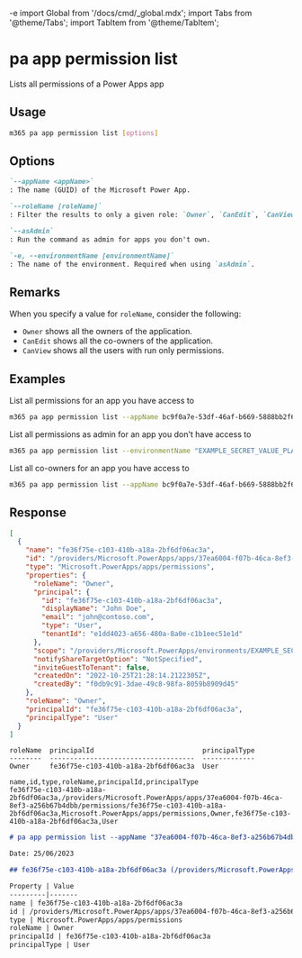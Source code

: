 -e <!-- DISCLAIMER: All secrets, passwords, and sensitive values in this document are examples only and not real credentials. -->
import Global from '/docs/cmd/_global.mdx';
import Tabs from '@theme/Tabs';
import TabItem from '@theme/TabItem';

# pa app permission list

Lists all permissions of a Power Apps app

## Usage

```sh
m365 pa app permission list [options]
```

## Options

```md definition-list
`--appName <appName>`
: The name (GUID) of the Microsoft Power App.

`--roleName [roleName]`
: Filter the results to only a given role: `Owner`, `CanEdit`, `CanView`.

`--asAdmin`
: Run the command as admin for apps you don't own.

`-e, --environmentName [environmentName]`
: The name of the environment. Required when using `asAdmin`.
```

<Global />

## Remarks

When you specify a value for `roleName`, consider the following:

- `Owner` shows all the owners of the application.
- `CanEdit` shows all the co-owners of the application.
- `CanView` shows all the users with run only permissions.

## Examples

List all permissions for an app you have access to

```sh
m365 pa app permission list --appName bc9f0a7e-53df-46af-b669-5888bb2f63d0
```

List all permissions as admin for an app you don't have access to

```sh
m365 pa app permission list --environmentName "EXAMPLE_SECRET_VALUE_PLACEHOLDER" --appName bc9f0a7e-53df-46af-b669-5888bb2f63d0 --asAdmin
```

List all co-owners for an app you have access to

```sh
m365 pa app permission list --appName bc9f0a7e-53df-46af-b669-5888bb2f63d0 --roleName CanEdit
```

## Response

<Tabs>
  <TabItem value="JSON">

  ```json
  [
    {
      "name": "fe36f75e-c103-410b-a18a-2bf6df06ac3a",
      "id": "/providers/Microsoft.PowerApps/apps/37ea6004-f07b-46ca-8ef3-a256b67b4dbb/permissions/fe36f75e-c103-410b-a18a-2bf6df06ac3a",
      "type": "Microsoft.PowerApps/apps/permissions",
      "properties": {
        "roleName": "Owner",
        "principal": {
          "id": "fe36f75e-c103-410b-a18a-2bf6df06ac3a",
          "displayName": "John Doe",
          "email": "john@contoso.com",
          "type": "User",
          "tenantId": "e1dd4023-a656-480a-8a0e-c1b1eec51e1d"
        },
        "scope": "/providers/Microsoft.PowerApps/environments/EXAMPLE_SECRET_VALUE_PLACEHOLDER/apps/37ea6004-f07b-46ca-8ef3-a256b67b4dbb",
        "notifyShareTargetOption": "NotSpecified",
        "inviteGuestToTenant": false,
        "createdOn": "2022-10-25T21:28:14.2122305Z",
        "createdBy": "f0db9c91-3dae-49c8-98fa-8059b8909d45"
      },
      "roleName": "Owner",
      "principalId": "fe36f75e-c103-410b-a18a-2bf6df06ac3a",
      "principalType": "User"
    }
  ]
  ```

  </TabItem>
  <TabItem value="Text">

  ```text
  roleName  principalId                           principalType
  --------  ------------------------------------  -------------
  Owner     fe36f75e-c103-410b-a18a-2bf6df06ac3a  User
  ```

  </TabItem>
  <TabItem value="CSV">

  ```csv
  name,id,type,roleName,principalId,principalType
  fe36f75e-c103-410b-a18a-2bf6df06ac3a,/providers/Microsoft.PowerApps/apps/37ea6004-f07b-46ca-8ef3-a256b67b4dbb/permissions/fe36f75e-c103-410b-a18a-2bf6df06ac3a,Microsoft.PowerApps/apps/permissions,Owner,fe36f75e-c103-410b-a18a-2bf6df06ac3a,User
  ```

  </TabItem>
  <TabItem value="Markdown">

  ```md
  # pa app permission list --appName "37ea6004-f07b-46ca-8ef3-a256b67b4dbb"

  Date: 25/06/2023

  ## fe36f75e-c103-410b-a18a-2bf6df06ac3a (/providers/Microsoft.PowerApps/apps/37ea6004-f07b-46ca-8ef3-a256b67b4dbb/permissions/fe36f75e-c103-410b-a18a-2bf6df06ac3a)

  Property | Value
  ---------|-------
  name | fe36f75e-c103-410b-a18a-2bf6df06ac3a
  id | /providers/Microsoft.PowerApps/apps/37ea6004-f07b-46ca-8ef3-a256b67b4dbb/permissions/fe36f75e-c103-410b-a18a-2bf6df06ac3a
  type | Microsoft.PowerApps/apps/permissions
  roleName | Owner
  principalId | fe36f75e-c103-410b-a18a-2bf6df06ac3a
  principalType | User
  ```

  </TabItem>
</Tabs>
